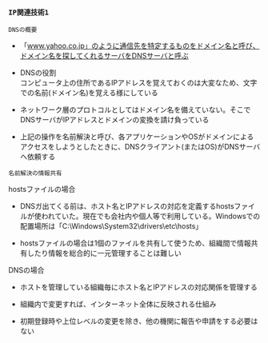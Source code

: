 ### `IP関連技術1`

`DNSの概要`

- 「www.yahoo.co.jp」のように通信先を特定するものをドメイン名と呼び、ドメイン名を探してくれるサーバをDNSサーバと呼ぶ

- DNSの役割  
コンピュータ上の住所であるIPアドレスを覚えておくのは大変なため、文字での名前(ドメイン名)を覚える様にしている

- ネットワーク層のプロトコルとしてはドメイン名を備えていない。そこでDNSサーバがIPアドレスとドメインの変換を請け負っている

- 上記の操作を名前解決と呼び、各アプリケーションやOSがドメインによるアクセスをしようとしたときに、DNSクライアント(またはOS)がDNSサーバへ依頼する

`名前解決の情報共有`

hostsファイルの場合
- DNSガ出てくる前は、ホスト名とIPアドレスの対応を定義するhostsファイルが使われていた。現在でも会社内や個人等で利用している。Windowsでの配置場所は「C:\Windows\System32\drivers\etc\hosts」

- hostsファイルの場合は1個のファイルを共有して使うため、組織間で情報共有したり情報を総合的に一元管理することは難しい

DNSの場合
- ホストを管理している組織毎にホスト名とIPアドレスの対応関係を管理する

- 組織内で変更すれば、インターネット全体に反映される仕組み

- 初期登録時や上位レベルの変更を除き、他の機関に報告や申請をする必要はない
